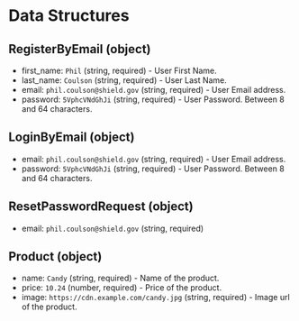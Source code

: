 # Data Structures
    
<!---  Authorization  --->
## RegisterByEmail (object)
+ first_name: `Phil` (string, required) - User First Name.
+ last_name: `Coulson` (string, required) - User Last Name.
+ email: `phil.coulson@shield.gov` (string, required) - User Email address.
+ password: `5VphcVNdGhJi` (string, required) - User Password. Between 8 and 64 characters.

## LoginByEmail (object)
+ email: `phil.coulson@shield.gov` (string, required) - User Email address.
+ password: `5VphcVNdGhJi` (string, required) - User Password. Between 8 and 64 characters.

## ResetPasswordRequest (object)
+ email: `phil.coulson@shield.gov` (string, required)

<!---  Products  --->
## Product (object)
+ name: `Candy` (string, required) - Name of the product.
+ price: `10.24` (number, required) - Price of the product.
+ image: `https://cdn.example.com/candy.jpg` (string, required) - Image url of the product.